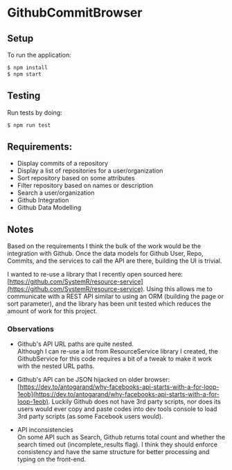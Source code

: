 # GithubCommitBrowser

## Setup

To run the application:

```sh
$ npm install
$ npm start
```

## Testing

Run tests by doing:

```sh
$ npm run test
```

## Requirements:

- Display commits of a repository
- Display a list of repositories for a user/organization
- Sort repository based on some attributes
- Filter repository based on names or description
- Search a user/organization
- Github Integration
- Github Data Modelling

## Notes

Based on the requirements I think the bulk of the work would be the integration with Github. Once the data models for Github User, Repo, Commits, and the services to call the API are there, building the UI is trivial.

I wanted to re-use a library that I recently open sourced here: [https://github.com/SystemR/resource-service](https://github.com/SystemR/resource-service). Using this allows me to communicate with a REST API similar to using an ORM (building the page or sort parameter), and the library has been unit tested which reduces the amount of work for this project.

### Observations

- Github's API URL paths are quite nested.  
  Although I can re-use a lot from ResourceService library I created, the GithubService for this code requires a bit of a tweak to make it work with the nested URL paths.

- Github's API can be JSON hijacked on older browser:  
  [https://dev.to/antogarand/why-facebooks-api-starts-with-a-for-loop-1eob](https://dev.to/antogarand/why-facebooks-api-starts-with-a-for-loop-1eob). Luckily Github does not have 3rd party scripts, nor does its users would ever copy and paste codes into dev tools console to load 3rd party scripts (as some Facebook users would).

- API inconsistencies  
  On some API such as Search, Github returns total count and whether the search timed out (incomplete_results flag). I think they should enforce consistency and have the same structure for better processing and typing on the front-end.
